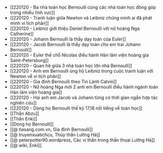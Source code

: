 - [[220120 - Ba nhà toán học Bernoulli cùng các nhà toán học đóng góp trong nhiều lĩnh vực]]
- [[220120 - Tranh luận giữa Newton và Leibniz chứng minh ai đã phát minh vi tích phân]]
- [[220120 - Leibniz giới thiệu Daniel Bernoulli với nữ hoàng Nga Catherine]]
- [[220120 - Johann Bernoulli là thầy dạy toán của Euler]]
- [[220120 - Jacob Bernoulli là thầy dạy toán cho em trai Johann Bernoulli]]
- [[220120 - Euler thế chỗ Nicolas điều hành Hàn lâm viện hoàng gia Saint-Petersburg]]
- [[220120 - Quan hệ giữa 3 nhà toán học lớn nhà Bernoulli]]
- [[220120 - Anh em Bernoulli ủng hộ Leibniz trong cuộc tranh luận với Newton về vi tích phân]]
- [[220120 - Gia đình Bernoulli theo Tin Lành Calvin]]
- [[220120 - Nữ hoàng Nga mời 2 anh em Bernoulli điều hành ngành toán Hàn lâm viện hoàng gia]]
- [[220120 - Hai anh em Jacob và Johann từng có thời gian ngắn hợp tác nghiên cứu]]
- [[220120 - Dòng họ Bernoulli thế kỷ 17,18 nổi tiếng về toán học]]
- [[Thần Abzu]]
- [[Thần Enki]]
- [[Dòng họ Bernoulli]]
- [[@ tiasang.com.vn, Gia đình Bernoulli]]
- [[@ truyenxuatichcu, Thủy thần Lưỡng Hà]]
- [[@ peterpotter90.wordpress, Các vị thần trong thần thoại Lưỡng Hà]]
- [[@ wiki, Enki]]
